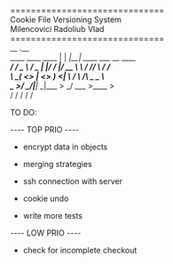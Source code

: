 ==============================</br>
Cookie File Versioning System</br>
  Milencovici Radoliub Vlad</br>
==============================</br>
                    __   .__                              </br>
 ____  ____   ____ |  | _|__| ____   ___  __ ____   ______</br>
_/ ___\/  _ \ /  _ \|  |/ /  |/ __ \  \  \/ // ___\ /  ___/</br>
\  \__(  <_> |  <_> )    <|  \  ___/   \   /\  \___ \___ \ </br>
\___  >____/ \____/|__|_ \__|\___  >   \_/  \___  >____  ></br>
    \/                  \/       \/             \/     \/ </br>                




TO DO:

---- TOP PRIO ----
 
- encrypt data in objects

- merging strategies

- ssh connection with server

- cookie undo

- write more tests

---- LOW PRIO ----
- check for incomplete checkout
